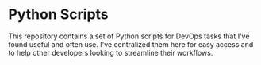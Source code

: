 # Python Scripts
This repository contains a set of Python scripts for DevOps tasks that I've found useful and often use. I've centralized them here for easy access and to help other developers looking to streamline their workflows.
